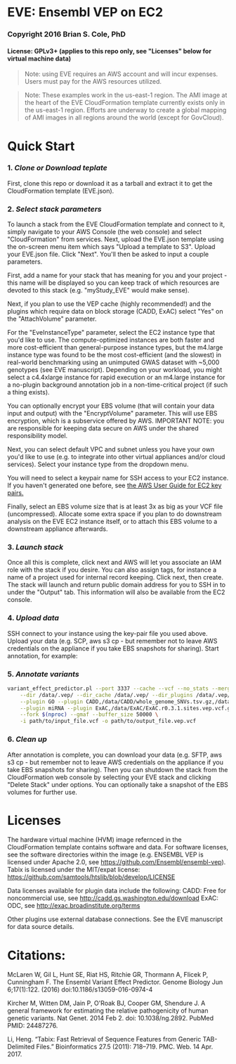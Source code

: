 # EVE: Ensembl VEP on EC2

### Copyright 2016 Brian S. Cole, PhD
#### License: GPLv3+ (applies to this repo only, see "Licenses" below for virtual machine data)

> Note: using EVE requires an AWS account and will incur expenses. Users must pay for the AWS resources utilized.

> Note: These examples work in the us-east-1 region.  The AMI image at the heart of the EVE CloudFormation template currently exists only in the us-east-1 region.  Efforts are underway to create a global mapping of AMI images in all regions around the world (except for GovCloud).


# Quick Start

### 1. _Clone or Download teplate_

First, clone this repo or download it as a tarball and extract it to get the CloudFormation template (EVE.json).

### 2. _Select stack parameters_

To launch a stack from the EVE CloudFormation template and connect to it, simply navigate to your AWS Console (the web console) and select "CloudFormation" from services.  Next, upload the EVE.json template using the on-screen menu item which says "Upload a template to S3".  Upload your EVE.json file.  Click "Next".  You'll then be asked to input a couple parameters.

First, add a name for your stack that has meaning for you and your project - this name will be displayed so you can keep track of which resources are devoted to this stack (e.g. "myStudy_EVE" would make sense).  

Next, if you plan to use the VEP cache (highly recommended!) and the plugins which require data on block storage (CADD, ExAC) select "Yes" on the "AttachVolume" parameter.  

For the "EveInstanceType" parameter, select the EC2 instance type that you'd like to use.  The compute-optimized instances are both faster and more cost-efficient than general-purpose instance types, but the m4.large instance type was found to be the most cost-efficient (and the slowest) in real-world benchmarking using an unimputed GWAS dataset with ~5,000 genotypes (see EVE manuscript).  Depending on your workload, you might select a c4.4xlarge instance for rapid execution or an m4.large instance for a no-plugin background annotation job in a non-time-critical project (if such a thing exists).

You can optionally encrypt your EBS volume (that will contain your data input and output) with the "EncryptVolume" parameter.  This will use EBS encryption, which is a subservice offered by AWS.  IMPORTANT NOTE: you are responsible for keeping data secure on AWS under the shared responsibility model.

Next, you can select default VPC and subnet unless you have your own you'd like to use (e.g. to integrate into other virtual appliances and/or cloud services).  Select your instance type from the dropdown menu.

You will need to select a keypair name for SSH access to your EC2 instance.  If you haven't generated one before, see [the AWS User Guide for EC2 key pairs.](http://docs.aws.amazon.com/AWSEC2/latest/UserGuide/ec2-key-pairs.html)

Finally, select an EBS volume size that is at least 3x as big as your VCF file (uncompressed).  Allocate some extra space if you plan to do downstream analysis on the EVE EC2 instance itself, or to attach this EBS volume to a downstream appliance afterwards.

### 3. _Launch stack_

Once all this is complete, click next and AWS will let you associate an IAM role with the stack if you desire.  You can also assign tags, for instance a name of a project used for internal record keeping.  Click next, then create.  The stack will launch and return public domain address for you to SSH in to under the "Output" tab.  This information will also be available from the EC2 console.

### 4. _Upload data_

SSH connect to your instance using the key-pair file you used above.  Upload your data (e.g. SCP, aws s3 cp - but remember not to leave AWS credentials on the appliance if you take EBS snapshots for sharing).  Start annotation, for example:

### 5. _Annotate variants_
```bash
variant_effect_predictor.pl --port 3337 --cache --vcf --no_stats --merged \
    --dir /data/.vep/ --dir_cache /data/.vep/ --dir_plugins /data/.vep/ --plugin GXA \
    --plugin GO --plugin CADD,/data/CADD/whole_genome_SNVs.tsv.gz,/data/CADD/InDels.tsv.gz \
    --plugin miRNA --plugin ExAC,/data/ExAC/ExAC.r0.3.1.sites.vep.vcf.gz \
    --fork $(nproc) --gmaf --buffer_size 50000 \
    -i path/to/input_file.vcf -o path/to/output_file.vep.vcf
```
### 6. _Clean up_

After annotation is complete, you can download your data (e.g. SFTP, aws s3 cp - but remember not to leave AWS credentials on the appliance if you take EBS snapshots for sharing).  Then you can shutdown the stack from the CloudFormation web console by selecting your EVE stack and clicking "Delete Stack" under options.  You can optionally take a snapshot of the EBS volumes for further use.

# Licenses

The hardware virtual machine (HVM) image refernced in the CloudFormation template contains software and data.  For software licenses, see the software directories within the image (e.g. ENSEMBL VEP is licensed under Apache 2.0, see https://github.com/Ensembl/ensembl-vep).  Tabix is licensed under the MIT/expat license: https://github.com/samtools/htslib/blob/develop/LICENSE

Data licenses available for plugin data include the following:
CADD: Free for noncommercial use, see http://cadd.gs.washington.edu/download
ExAC: ODC, see http://exac.broadinstitute.org/terms

Other plugins use external database connections.  See the EVE manuscript for data source details.

# Citations:
McLaren W, Gil L, Hunt SE, Riat HS, Ritchie GR, Thormann A, Flicek P, Cunningham F.
The Ensembl Variant Effect Predictor.
Genome Biology Jun 6;17(1):122. (2016)
doi:10.1186/s13059-016-0974-4

Kircher M, Witten DM, Jain P, O'Roak BJ, Cooper GM, Shendure J. A general framework for estimating the relative pathogenicity of human genetic variants. Nat Genet. 2014 Feb 2. doi: 10.1038/ng.2892. PubMed PMID: 24487276. 

Li, Heng. “Tabix: Fast Retrieval of Sequence Features from Generic TAB-Delimited Files.” Bioinformatics 27.5 (2011): 718–719. PMC. Web. 14 Apr. 2017.






